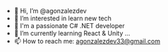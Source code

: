 - 👋 Hi, I’m @agonzalezdev
- 👀 I’m interested in learn new tech
- 🚩 I'm a passionate C# .NET developer 
- 🌱 I’m currently learning React & Unity ...
- 📫 How to reach me: agonzalezdev33@gmail.com 
